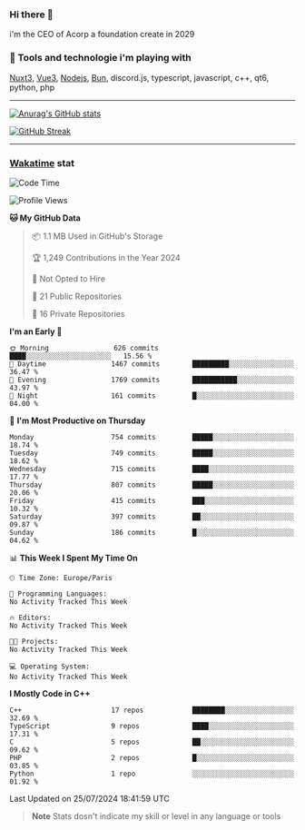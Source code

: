 ### Hi there 👋

i'm the CEO of Acorp a foundation create in 2029  

### 🧰 Tools and technologie i'm playing with

[Nuxt3](https://nuxt.com), [Vue3](https://vuejs.org/), [Nodejs](https://nodejs.org), [Bun](https://bun.sh/), discord.js, typescript, javascript, c++, qt6, python, php

---

[![Anurag's GitHub stats](https://github-readme-stats.vercel.app/api?username=ackimixs&show_icons=true&theme=github_dark&count_private=true)](https://www.ackimixs.xyz)

[![GitHub Streak](https://github-readme-streak-stats.herokuapp.com?user=Ackimixs&theme=github-dark-blue&date_format=j%20M%5B%20Y%5D&mode=weekly)](https://git.io/streak-stats)

---
 
 ### [Wakatime](https://wakatime.com/) stat

<!--START_SECTION:waka-->
![Code Time](http://img.shields.io/badge/Code%20Time-1%2C192%20hrs%2045%20mins-blue)

![Profile Views](http://img.shields.io/badge/Profile%20Views-0-blue)

**🐱 My GitHub Data** 

> 📦 1.1 MB Used in GitHub's Storage 
 > 
> 🏆 1,249 Contributions in the Year 2024
 > 
> 🚫 Not Opted to Hire
 > 
> 📜 21 Public Repositories 
 > 
> 🔑 16 Private Repositories 
 > 
**I'm an Early 🐤** 

```text
🌞 Morning                626 commits         ████░░░░░░░░░░░░░░░░░░░░░   15.56 % 
🌆 Daytime                1467 commits        █████████░░░░░░░░░░░░░░░░   36.47 % 
🌃 Evening                1769 commits        ███████████░░░░░░░░░░░░░░   43.97 % 
🌙 Night                  161 commits         █░░░░░░░░░░░░░░░░░░░░░░░░   04.00 % 
```
📅 **I'm Most Productive on Thursday** 

```text
Monday                   754 commits         █████░░░░░░░░░░░░░░░░░░░░   18.74 % 
Tuesday                  749 commits         █████░░░░░░░░░░░░░░░░░░░░   18.62 % 
Wednesday                715 commits         ████░░░░░░░░░░░░░░░░░░░░░   17.77 % 
Thursday                 807 commits         █████░░░░░░░░░░░░░░░░░░░░   20.06 % 
Friday                   415 commits         ███░░░░░░░░░░░░░░░░░░░░░░   10.32 % 
Saturday                 397 commits         ██░░░░░░░░░░░░░░░░░░░░░░░   09.87 % 
Sunday                   186 commits         █░░░░░░░░░░░░░░░░░░░░░░░░   04.62 % 
```


📊 **This Week I Spent My Time On** 

```text
🕑︎ Time Zone: Europe/Paris

💬 Programming Languages: 
No Activity Tracked This Week

🔥 Editors: 
No Activity Tracked This Week

🐱‍💻 Projects: 
No Activity Tracked This Week

💻 Operating System: 
No Activity Tracked This Week
```

**I Mostly Code in C++** 

```text
C++                      17 repos            ████████░░░░░░░░░░░░░░░░░   32.69 % 
TypeScript               9 repos             ████░░░░░░░░░░░░░░░░░░░░░   17.31 % 
C                        5 repos             ██░░░░░░░░░░░░░░░░░░░░░░░   09.62 % 
PHP                      2 repos             █░░░░░░░░░░░░░░░░░░░░░░░░   03.85 % 
Python                   1 repo              ░░░░░░░░░░░░░░░░░░░░░░░░░   01.92 % 
```




 Last Updated on 25/07/2024 18:41:59 UTC
<!--END_SECTION:waka-->

> **Note**
> Stats dosn't indicate my skill or level in any language or tools
